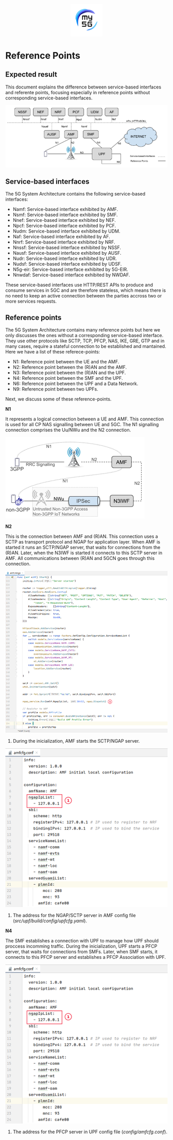 <div align="center">

<a href="https://github.com/LABORA-INF-UFG/my5Gcore"><img width="20%" src="../figs/my5g-logo.png" alt="free5GC"/></a>

</div> 

# Reference Points

## Expected result

This document explains the difference between service-based interfaces and referente points, focusing especially in reference points without corresponding service-based interfaces.

<p align="left">
    <img src="../../media/images/reference-points/sbi-rp.png" alt="SBI x Reference points"/> 
</p>

## Service-based interfaces

The 5G System Architecture contains the following service-based interfaces:

* Namf: Service-based interface exhibited by AMF.
* Nsmf: Service-based interface exhibited by SMF.
* Nnef: Service-based interface exhibited by NEF.
* Npcf: Service-based interface exhibited by PCF.
* Nudm: Service-based interface exhibited by UDM.
* Naf: Service-based interface exhibited by AF.
* Nnrf: Service-based interface exhibited by NRF.
* Nnssf: Service-based interface exhibited by NSSF.
* Nausf: Service-based interface exhibited by AUSF.
* Nudr: Service-based interface exhibited by UDR.
* Nudsf: Service-based interface exhibited by UDSF.
* N5g-eir: Service-based interface exhibited by 5G-EIR.
* Nnwdaf: Service-based interface exhibited by NWDAF.

These service-based interfaces use HTTP/REST APIs to produce and consume services in 5GC and are therefore stateless, which means there is no need to keep an active connection between the parties accross two or more services requests.

## Reference points

The 5G System Architecture contains many reference points but here we only discusses the ones without a corresponding service-based interface. They use other protocols like SCTP, TCP, PFCP, NAS, IKE, GRE, GTP and in many cases, require a stateful connection to be established and mantained. Here we have a list of these referece-points:

* N1: Reference point between the UE and the AMF.
* N2: Reference point between the (R)AN and the AMF.
* N3: Reference point between the (R)AN and the UPF.
* N4: Reference point between the SMF and the UPF.
* N6: Reference point between the UPF and a Data Network.
* N9: Reference point between two UPFs.

Next, we discuss some of these reference-points.

**N1**

It represents a logical connection between a UE and AMF. This connection is used for all CP NAS signalling between UE and 5GC. The N1 signalling connection comprises the Uu/NWu and the N2 connection.

<p align="left">
    <img src="../../media/images/reference-points/N1-signalling-connection.png" alt="N1 signalling connection"/> 
</p>


**N2**

This is the connection between AMF and (R)AN. This connection uses a SCTP as transport protocol and NGAP for application layer. When AMF is started it runs an SCTP/NGAP server, that waits for connections from the (R)AN. Later, when the N3IWF is started it connects to this SCTP server in AMF. All communications between (R)AN and 5GCN goes through this connection.

<p align="left">
    <img src="../../media/images/reference-points/amf-run-ngap-server.png" alt="AMF starts NGAP server"/> 
</p>

1. During the inicialization, AMF starts the SCTP/NGAP server.
   

<p align="left">
    <img src="../../media/images/reference-points/amfcfg.png" alt="AMF NGAP/SCTP server address in config file"/> 
</p>

1. The address for the NGAP/SCTP server in AMF config file (_src/upf/build/config/upfcfg.yaml_).



**N4**

The SMF establishes a connection with UPF to manage how UPF should proccess incomming traffic. During the inicialization, UPF starts a PFCP server, that waits for connections from SMFs. Later, when SMF starts, it connects to this PFCP server and establishes a PFCP Association with UPF.


<p align="left">
    <img src="../../media/images/reference-points/amfcfg.png" alt="UPF  PFCP server address in config file"/> 
</p>

1. The address for the PFCP server in UPF config file (_config/amfcfg.conf_).







